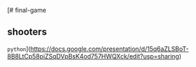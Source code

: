 [# final-game

## shooters

```python```](https://docs.google.com/presentation/d/15q6aZLSBoT-8B8LtCp58piZSqDVpBsK4od757HWQXck/edit?usp=sharing)

